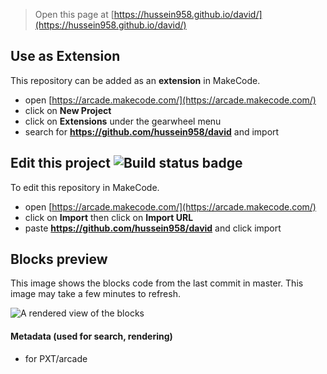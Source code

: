  


> Open this page at [https://hussein958.github.io/david/](https://hussein958.github.io/david/)

## Use as Extension

This repository can be added as an **extension** in MakeCode.

* open [https://arcade.makecode.com/](https://arcade.makecode.com/)
* click on **New Project**
* click on **Extensions** under the gearwheel menu
* search for **https://github.com/hussein958/david** and import

## Edit this project ![Build status badge](https://github.com/hussein958/david/workflows/MakeCode/badge.svg)

To edit this repository in MakeCode.

* open [https://arcade.makecode.com/](https://arcade.makecode.com/)
* click on **Import** then click on **Import URL**
* paste **https://github.com/hussein958/david** and click import

## Blocks preview

This image shows the blocks code from the last commit in master.
This image may take a few minutes to refresh.

![A rendered view of the blocks](https://github.com/hussein958/david/raw/master/.github/makecode/blocks.png)

#### Metadata (used for search, rendering)

* for PXT/arcade
<script src="https://makecode.com/gh-pages-embed.js"></script><script>makeCodeRender("{{ site.makecode.home_url }}", "{{ site.github.owner_name }}/{{ site.github.repository_name }}");</script>
